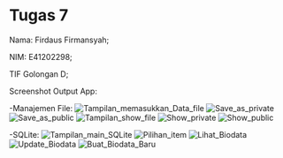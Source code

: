 # Tugas 7

Nama: Firdaus Firmansyah; 

NIM: E41202298; 

TIF Golongan D; 

Screenshot Output App:

-Manajemen File:
![Tampilan_memasukkan_Data_file](https://user-images.githubusercontent.com/80364860/138578790-a8b2751f-74dd-446f-8f7d-d2bc3fc6a026.png)
![Save_as_private](https://user-images.githubusercontent.com/80364860/138578793-66bd4a8e-4517-463e-b80d-1b6820d84eb2.png)
![Save_as_public](https://user-images.githubusercontent.com/80364860/138578795-f02984b7-2e8b-442c-964b-910c21a0b55b.png)
![Tampilan_show_file](https://user-images.githubusercontent.com/80364860/138578800-651886dd-60af-4325-bb91-0e8516e5d131.png)
![Show_private](https://user-images.githubusercontent.com/80364860/138578805-90a3e666-f622-4d1a-be42-fcf0a6b0dbb0.png)
![Show_public](https://user-images.githubusercontent.com/80364860/138578807-673812b1-e676-4a27-bf53-310eb2e61c4a.png)

-SQLite:
![Tampilan_main_SQLite](https://user-images.githubusercontent.com/80364860/138578821-10f331d7-0dc0-4555-92fe-7467be1ad1e5.png)
![Pilihan_item](https://user-images.githubusercontent.com/80364860/138578824-67e836d0-aa8c-46a0-bc94-3f1e2dc8d0ce.png)
![Lihat_Biodata](https://user-images.githubusercontent.com/80364860/138578829-265b6d18-2109-4f42-b0c8-3b1500a1475b.png)
![Update_Biodata](https://user-images.githubusercontent.com/80364860/138578830-a852151e-ef05-473b-a7e4-88d2c56cf810.png)
![Buat_Biodata_Baru](https://user-images.githubusercontent.com/80364860/138578835-5a1e2f32-16fd-4657-9bfb-d03a774a04a6.png)
